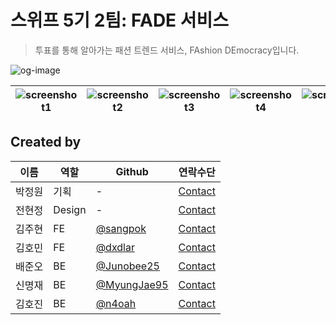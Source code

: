 # 스위프 5기 2팀: FADE 서비스
> 투표를 통해 알아가는 패션 트렌드 서비스, FAshion DEmocracy입니다.

![og-image](https://github.com/user-attachments/assets/18bff591-7658-40c4-b48b-62a6ede98dd5)

| ![screenshot1](https://github.com/user-attachments/assets/3ac02c87-9059-4ef3-a88f-02d4290cdd92) | ![screenshot2](https://github.com/user-attachments/assets/aa4fdb78-1ef5-4bd4-b213-c833f1eb929a) | ![screenshot3](https://github.com/user-attachments/assets/b9fcf3c7-15aa-463b-9c44-e46e88c2c44e) | ![screenshot4](https://github.com/user-attachments/assets/d0ab0a5f-2168-4c46-8ca8-708a11b9cb20) | ![screenshot5](https://github.com/user-attachments/assets/f46f8851-9c2f-41a3-bb4f-0a2a320500c2) |
| --- | --- | --- | --- | --- |






## Created by
| 이름 | 역할 | Github | 연락수단 |
| ------------- | ------------- | ------------- | ------------- |
| 박정원 | 기획 | - | [Contact](mailto:wjddnjs1468@gmail.com) |
| 전현정 | Design | - | [Contact](mailto:grace690@g.skku.edu) |
| 김주현 | FE | [@sangpok](https://github.com/sangpok) | [Contact](mailto:y_y5760y_y@naver.com) |
| 김호민 | FE | [@dxdlar](https://github.com/dxdlar) | [Contact](mailto:dxdlar@gmail.com) |
| 배준오 | BE | [@Junobee25](https://github.com/Junobee25) | [Contact](mailto:wnsdhqo1983@gmail.com) |
| 신명재 | BE | [@MyungJae95](https://github.com/MyungJae95) | [Contact](mailto:woaudtls567@gmail.com) |
| 김호진 | BE | [@n4oah](https://github.com/n4oah) | [Contact](mailto:n4oahdev@gmail.com) |

